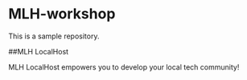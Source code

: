 # MLH-workshop
This is a sample repository.

##MLH LocalHost

MLH LocalHost empowers you to develop your local tech community!

